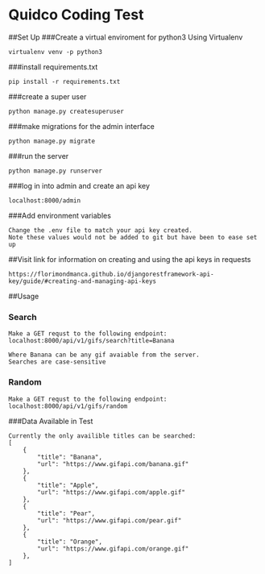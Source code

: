 # Quidco Coding Test
##Set Up
###Create a virtual enviroment for python3 
    Using Virtualenv

    virtualenv venv -p python3

###install requirements.txt

    pip install -r requirements.txt

###create a super user

    python manage.py createsuperuser

###make migrations for the admin interface

    python manage.py migrate

###run the server 

    python manage.py runserver

###log in into admin and create an api key

    localhost:8000/admin


###Add environment variables

    Change the .env file to match your api key created.
    Note these values would not be added to git but have been to ease set up
    
    
##Visit link for information on creating and using the api keys in requests

    https://florimondmanca.github.io/djangorestframework-api-key/guide/#creating-and-managing-api-keys
     
##Usage

### Search

    Make a GET requst to the following endpoint: localhost:8000/api/v1/gifs/search?title=Banana
    
    Where Banana can be any gif avaiable from the server.
    Searches are case-sensitive
    
### Random 

    Make a GET requst to the following endpoint: localhost:8000/api/v1/gifs/random
    
###Data Available in Test

    Currently the only availible titles can be searched:
    [
        {
            "title": "Banana",
            "url": "https://www.gifapi.com/banana.gif"
        },
        {
            "title": "Apple",
            "url": "https://www.gifapi.com/apple.gif"
        },
        {
            "title": "Pear",
            "url": "https://www.gifapi.com/pear.gif"
        },
        {
            "title": "Orange",
            "url": "https://www.gifapi.com/orange.gif"
        },
    ]